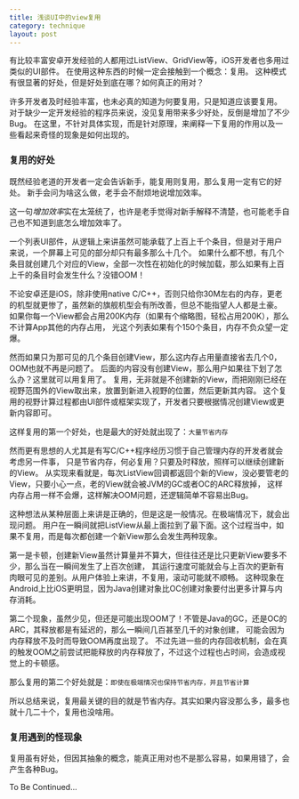 ```yaml
---
title: 浅谈UI中的view复用
category: technique
layout: post
---
```

有比较丰富安卓开发经验的人都用过ListView、GridView等，iOS开发者也多用过类似的UI部件。
在使用这种东西的时候一定会接触到一个概念：复用。
这种模式有很显著的好处，但是好处到底在哪？如何真正的用对？

许多开发者及时经验丰富，也未必真的知道为何要复用，只是知道应该要复用。
对于缺少一定开发经验的程序员来说，没见复用带来多少好处，反倒是增加了不少Bug。
在这里，不针对具体实现，而是针对原理，来阐释一下复用的作用以及一些看起来奇怪的现象是如何出现的。

### 复用的好处
既然经验老道的开发者一定会告诉新手，能复用则复用，那么复用一定有它的好处。
新手会问为啥这么做，老手会不耐烦地说增加效率。

这一句*增加效率*实在太笼统了，也许是老手觉得对新手解释不清楚，也可能老手自己也不知道到底怎么增加效率了。

一个列表UI部件，从逻辑上来讲虽然可能承载了上百上千个条目，但是对于用户来说，一个屏幕上可见的部分却只有最多那么十几个。
如果什么都不想，有几个条目就创建几个对应的View，全部一次性在初始化的时候加载，那么如果有上百上千的条目时会发生什么？没错OOM！

不论安卓还是iOS，除非使用native C/C++，否则只给你30M左右的内存，更老的机型就更惨了，虽然新的旗舰机型会有所改善，但总不能指望人人都是土豪。
如果你每一个View都会占用200K内存（如果有个缩略图，轻松占用200K），那么不计算App其他的内存占用，
光这个列表如果有个150个条目，内存不负众望一定爆。

然而如果只为那可见的几个条目创建View，那么这内存占用量直接省去几个0，OOM也就不再是问题了。
后面的内容没有创建View，那么用户如果往下划了怎么办？这里就可以用复用了。
复用，无非就是不创建新的View，而把刚刚已经在视野范围外的View取出来，放置到新进入视野的位置，然后更新其内容。
这个复用的视野计算过程都由UI部件或框架实现了，开发者只要根据情况创建View或更新内容即可。

这样复用的第一个好处，也是最大的好处就出现了：`大量节省内存`

然而更有思想的人尤其是有写C/C++程序经历习惯于自己管理内存的开发者就会考虑另一件事，
只是节省内存，何必复用？只要及时释放，照样可以继续创建新的View。
从实现来看就是，每次ListView回调都返回个新的View，没必要管老的View，只要小心一点，老的View就会被JVM的GC或者OC的ARC释放掉，
这样内存占用一样不会爆，这样解决OOM问题，还逻辑简单不容易出Bug。

这种想法从某种层面上来讲是正确的，但是这是一般情况。在极端情况下，就会出现问题。
用户在一瞬间就把ListView从最上面拉到了最下面。这个过程当中，如果不复用，而是每次都创建一个新View那么会发生两种现象。

第一是卡顿，创建新View虽然计算量并不算大，但往往还是比只更新View要多不少，那么当在一瞬间发生了上百次创建，
其运行速度可能就会与上百次的更新有肉眼可见的差别。从用户体验上来讲，不复用，滚动可能就不顺畅。
这种现象在Android上比iOS更明显，因为Java创建对象比OC创建对象要付出更多计算与内存消耗。

第二个现象，虽然少见，但还是可能出现OOM了！不管是Java的GC，还是OC的ARC，其释放都是有延迟的，那么一瞬间几百甚至几千的对象创建，
可能会因为内存释放不及时而导致OOM再度出现了。
不过先进一些的内存回收机制，会在真的触发OOM之前尝试把能释放的内存释放了，不过这个过程也占时间，会造成视觉上的卡顿感。

那么复用的第二个好处就是：`即使在极端情况也保持节省内存，并且节省计算`

所以总结来说，复用最关键的目的就是节省内存。其实如果内容没那么多，最多也就十几二十个，复用也没啥用。

### 复用遇到的怪现象
复用虽有好处，但因其抽象的概念，能真正用对也不是那么容易，如果用错了，会产生各种Bug。

To Be Continued...
